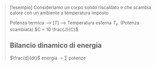 >[!esempio]
>Consideriamo un corpo solido riscaldato e che scambia calore con un ambiente a temperatura imposto
>
> Potenza termica --> [$T$] -->  Temperatura esterna $T_e$. (Potenza scambiata)
> $C = 10 \frac{J}{C}$
> 
>  ## Bilancio dinamico di energia
>  $\frac{d}{dt}$ energia $= \sum$ potenze





